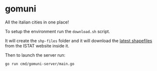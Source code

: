 # gomuni

All the italian cities in one place!

To setup the environment run the `download.sh` script.

It will create the `shp-files` folder and it will download the [latest shapefiles](http://www.istat.it/storage/cartografia/confini_amministrativi/non_generalizzati/2016/Limiti_2016_WGS84.zip) from the ISTAT website inside it.


Then to launch the server run:

```sh
go run cmd/gomuni-server/main.go
```
